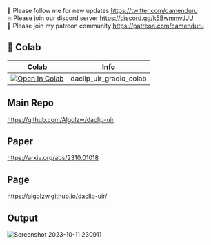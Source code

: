 🐣 Please follow me for new updates https://twitter.com/camenduru <br />
🔥 Please join our discord server https://discord.gg/k5BwmmvJJU <br />
🥳 Please join my patreon community https://patreon.com/camenduru <br />

## 🦒 Colab

| Colab | Info
| --- | --- |
[![Open In Colab](https://colab.research.google.com/assets/colab-badge.svg)](https://colab.research.google.com/github/camenduru/daclip-uir-colab/blob/main/daclip_uir_gradio_colab.ipynb) | daclip_uir_gradio_colab

## Main Repo
https://github.com/Algolzw/daclip-uir

## Paper
https://arxiv.org/abs/2310.01018

## Page
https://algolzw.github.io/daclip-uir/

## Output
![Screenshot 2023-10-11 230911](https://github.com/camenduru/daclip-uir-colab/assets/54370274/966f6b2d-f244-441d-9b6d-0afd63937814)

